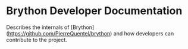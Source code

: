 # Brython Developer Documentation
Describes the internals of [Brython]
(https://github.com/PierreQuentel/brython) and how developers can contribute 
to the project.
